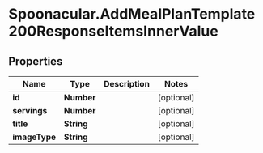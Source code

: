 # Spoonacular.AddMealPlanTemplate200ResponseItemsInnerValue

## Properties

Name | Type | Description | Notes
------------ | ------------- | ------------- | -------------
**id** | **Number** |  | [optional] 
**servings** | **Number** |  | [optional] 
**title** | **String** |  | [optional] 
**imageType** | **String** |  | [optional] 



